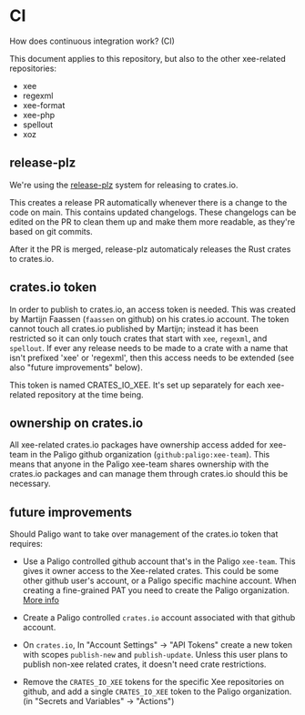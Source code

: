 # CI

How does continuous integration work? (CI)

This document applies to this repository, but also to the other xee-related
repositories:

- xee
- regexml
- xee-format
- xee-php
- spellout
- xoz

## release-plz

We're using the [release-plz](https://release-plz.dev/) system for releasing to
crates.io.

This creates a release PR automatically whenever there is a change to the code
on main. This contains updated changelogs. These changelogs can be edited on
the PR to clean them up and make them more readable, as they're based on git
commits.

After it the PR is merged, release-plz automaticaly releases the Rust crates to
crates.io.

## crates.io token

In order to publish to crates.io, an access token is needed. This was created
by Martijn Faassen (`faassen` on github) on his crates.io account. The token
cannot touch all crates.io published by Martijn; instead it has been restricted
so it can only touch crates that start with `xee`, `regexml`, and `spellout`.
If ever any release needs to be made to a crate with a name that isn't prefixed
'xee' or 'regexml', then this access needs to be extended (see also "future
improvements" below).

This token is named CRATES_IO_XEE. It's set up separately for each xee-related
repository at the time being. 

## ownership on crates.io

All xee-related crates.io packages have ownership access added for xee-team in
the Paligo github organization (`github:paligo:xee-team`). This means that
anyone in the Paligo xee-team shares ownership with the crates.io packages and
can manage them through crates.io should this be necessary.

## future improvements

Should Paligo want to take over management of the crates.io token that
requires:

- Use a Paligo controlled github account that's in the Paligo `xee-team`. This
  gives it owner access to the Xee-related crates. This could be some other
  github user's account, or a Paligo specific machine account. When creating a
  fine-grained PAT you need to create the Paligo organization. [More
  info](https://release-plz.dev/docs/github/token)

- Create a Paligo controlled `crates.io` account associated with that github
  account.

- On `crates.io`, In "Account Settings" -> "API Tokens" create a new token with
  scopes `publish-new` and `publish-update`. Unless this user plans to publish
  non-xee related crates, it doesn't need crate restrictions.
  
- Remove the `CRATES_IO_XEE` tokens for the specific Xee repositories on
  github, and add a single `CRATES_IO_XEE` token to the Paligo organization.
  (in "Secrets and Variables" -> "Actions")



